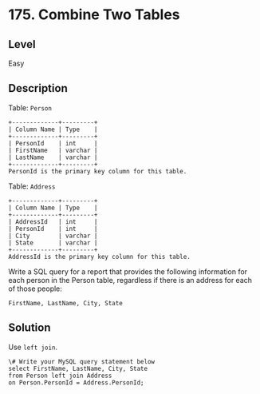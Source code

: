 # 175. Combine Two Tables
## Level
Easy

## Description
Table: `Person`
```
+-------------+---------+
| Column Name | Type    |
+-------------+---------+
| PersonId    | int     |
| FirstName   | varchar |
| LastName    | varchar |
+-------------+---------+
PersonId is the primary key column for this table.
```
Table: `Address`
```
+-------------+---------+
| Column Name | Type    |
+-------------+---------+
| AddressId   | int     |
| PersonId    | int     |
| City        | varchar |
| State       | varchar |
+-------------+---------+
AddressId is the primary key column for this table.
```
Write a SQL query for a report that provides the following information for each person in the Person table, regardless if there is an address for each of those people:
```
FirstName, LastName, City, State
```

## Solution
Use `left join`.
```
\# Write your MySQL query statement below
select FirstName, LastName, City, State
from Person left join Address
on Person.PersonId = Address.PersonId;
```
